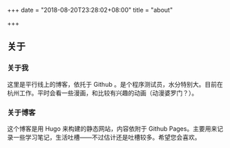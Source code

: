 +++
date = "2018-08-20T23:28:02+08:00"
title = "about"

+++

## 关于

### 关于我

这里是平行线上的博客，依托于 Github 。是个程序测试员，水分特别大。目前在杭州工作。平时会看一些漫画，和比较有兴趣的动画（动漫婆罗门？）。

### 关于博客

这个博客是用 Hugo 来构建的静态网站，内容依附于 Github Pages。主要用来记录一些学习笔记，生活吐槽——不过估计还是吐槽较多。希望您会喜欢。


